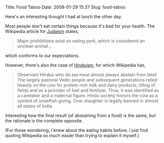 Title: Food Taboo
Date: 2008-01-29 15:37
Slug: food-taboo

Here's an interesting thought I had at lunch the other day.

Most people don't eat certain things because it's bad for your health.
The Wikipedia article for
[Judaism](http://en.wikipedia.org/wiki/Judaism#Dietary_laws:_Kashrut)
states,  

> Major prohibitions exist on eating pork, which is considered an
> unclean animal...
> </p>

which conforms to our expectations.

However, there's also the case of
[Hinduism](http://en.wikipedia.org/wiki/Hinduism#Ahimsa_and_vegetarianism),
for which Wikipedia has,  

> Observant Hindus who do eat meat almost always abstain from beef. The
> largely pastoral Vedic people and subsequent generations relied
> heavily on the cow for protein-rich milk and dairy products, tilling
> of fields and as a provider of fuel and fertilizer. Thus, it was
> identified as a caretaker and a maternal figure. Hindu society honors
> the cow as a symbol of unselfish giving. Cow-slaughter is legally
> banned in almost all states of India.
> </p>

Interesting how the final result (of abstaining from a food) is the
same, but the rationale is the complete opposite.

(For those wondering, I knew about the eating habits before. I just find
quoting Wikipedia so much easier than trying to explain it myself.)

